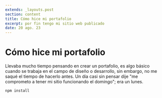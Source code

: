 ```yaml
---
extends: _layouts.post
section: content
title: Cómo hice mi portafolio
excerpt: por fin tengo mi sitio web publicado
date: 20 ago. 23
---
```


# Cómo hice mi portafolio

Llevaba mucho tiempo pensando en crear un portafolio, es algo básico cuando se trabaja en el campo de diseño o desarrollo, sin embargo, no me saqué el tiempo de hacerlo antes. Un día casi sin pensar dije "me comprometo a tener mi sitio funcionando el domingo"; era un lunes.

```bash
npm install
```
